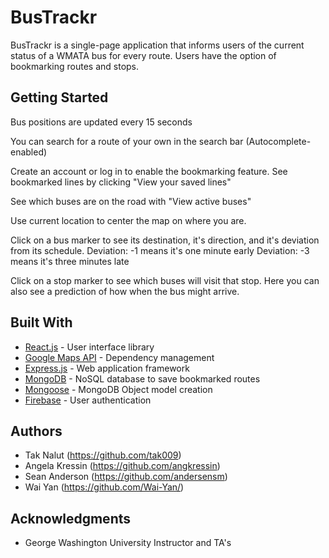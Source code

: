 # BusTrackr

BusTrackr is a single-page application that informs users of the current status of a WMATA bus for every route. Users have the option of bookmarking routes and stops.

## Getting Started
Bus positions are updated every 15 seconds

You can search for a route of your own in the search bar (Autocomplete-enabled)

Create an account or log in to enable the bookmarking feature. 
See bookmarked lines by clicking "View your saved lines"

See which buses are on the road with "View active buses"

Use current location to center the map on where you are.

Click on a bus marker to see its destination, it's direction, and it's deviation from its schedule.
    Deviation: -1 means it's one minute early
    Deviation: -3 means it's three minutes late

Click on a stop marker to see which buses will visit that stop.
Here you can also see a prediction of how when the bus might arrive.


## Built With

* [React.js](https://reactjs.org/) - User interface library
* [Google Maps API](https://maven.apache.org/) - Dependency management
* [Express.js](https://expressjs.com/) - Web application framework
* [MongoDB](https://www.mongodb.com/) - NoSQL database to save bookmarked routes
* [Mongoose](http://mongoosejs.com/) - MongoDB Object model creation
* [Firebase](https://firebase.google.com/) - User authentication

## Authors

* Tak Nalut (https://github.com/tak009)
* Angela Kressin (https://github.com/angkressin)
* Sean Anderson (https://github.com/andersensm)
* Wai Yan (https://github.com/Wai-Yan/)

## Acknowledgments

* George Washington University Instructor and TA's